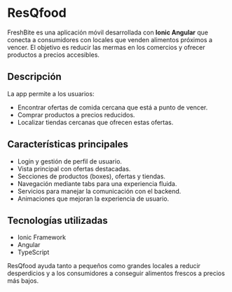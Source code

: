 # ResQfood

<p>FreshBite es una aplicación móvil desarrollada con <strong>Ionic Angular</strong> que conecta a consumidores con locales que venden alimentos próximos a vencer. El objetivo es reducir las mermas en los comercios y ofrecer productos a precios accesibles.</p>

<h2>Descripción</h2>
<p>La app permite a los usuarios:</p>
<ul>
  <li>Encontrar ofertas de comida cercana que está a punto de vencer.</li>
  <li>Comprar productos a precios reducidos.</li>
  <li>Localizar tiendas cercanas que ofrecen estas ofertas.</li>
</ul>

<h2>Características principales</h2>
<ul>
  <li>Login y gestión de perfil de usuario.</li>
  <li>Vista principal con ofertas destacadas.</li>
  <li>Secciones de productos (boxes), ofertas y tiendas.</li>
  <li>Navegación mediante tabs para una experiencia fluida.</li>
  <li>Servicios para manejar la comunicación con el backend.</li>
  <li>Animaciones que mejoran la experiencia de usuario.</li>
</ul>

<h2>Tecnologías utilizadas</h2>
<ul>
  <li>Ionic Framework</li>
  <li>Angular</li>
  <li>TypeScript</li>
</ul>

  <p>ResQfood ayuda tanto a pequeños como grandes locales a reducir desperdicios y a los consumidores a conseguir alimentos frescos a precios más bajos.</p>
